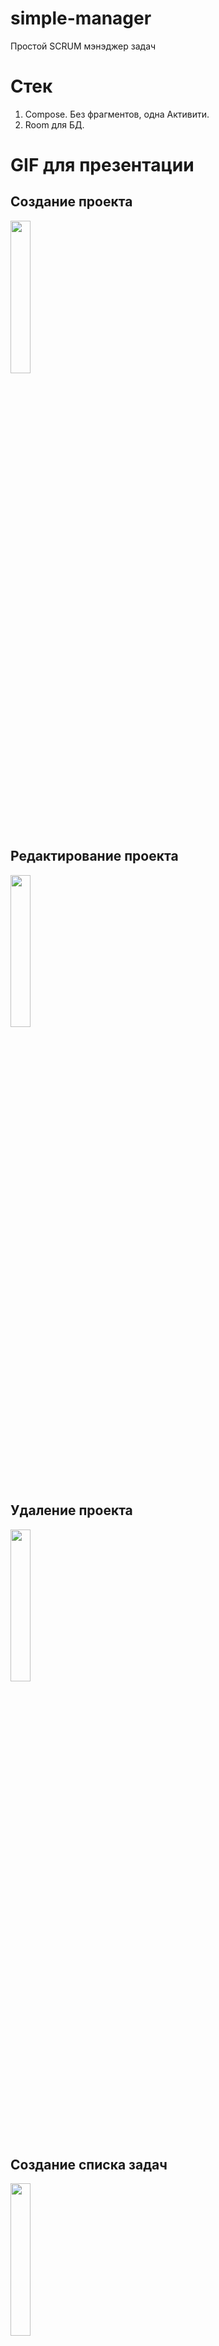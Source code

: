 # simple-manager
Простой SCRUM мэнэджер задач

# Стек

1. Compose. Без фрагментов, одна Активити.
2. Room для БД.

# GIF для презентации

## Создание проекта
<img src="https://github.com/nantonenko/simple-manager/blob/master/gifs/project_convert_select.gif" width="25%" height="25%"/>

## Редактирование проекта
<img src="https://github.com/nantonenko/simple-manager/blob/master/gifs/project_editing.gif" width="25%" height="25%"/>

## Удаление проекта
<img src="https://github.com/nantonenko/simple-manager/blob/master/gifs/project_delete.gif" width="25%" height="25%"/>

## Создание списка задач
<img src="https://github.com/nantonenko/simple-manager/blob/master/gifs/tasks_create_lists.gif" width="25%" height="25%"/>

## Переименовывание списка задач
<img src="https://github.com/nantonenko/simple-manager/blob/master/gifs/tasks_list_rename.gif" width="25%" height="25%"/>

## Создание задач
<img src="https://github.com/nantonenko/simple-manager/blob/master/gifs/tasks_create_tasks.gif" width="25%" height="25%"/>

## Редактирование задачи через главное меню карточки
<img src="https://github.com/nantonenko/simple-manager/blob/master/gifs/tasks_task_editing.gif" width="25%" height="25%"/>

## Редактирование задачи через иконку на карточке
<img src="https://github.com/nantonenko/simple-manager/blob/master/gifs/tasks_editing_from_icon.gif" width="25%" height="25%"/>

## Переименовывание задачи
<img src="https://github.com/nantonenko/simple-manager/blob/master/gifs/tasks_task_rename.gif" width="25%" height="25%"/>

## Редактирование количества очков задачи
<img src="https://github.com/nantonenko/simple-manager/blob/master/gifs/tasks_point_editing.gif" width="25%" height="25%"/>

## Редактирование количества очков через главное меню карточки
<img src="https://github.com/nantonenko/simple-manager/blob/master/gifs/tasks_point_editing_menu.gif" width="25%" height="25%"/>

## Перемещение карточки
<img src="https://github.com/nantonenko/simple-manager/blob/master/gifs/tasks_moving.gif" width="25%" height="25%"/>

## Удаление карточки
<img src="https://github.com/nantonenko/simple-manager/blob/master/gifs/tasks_deleting.gif" width="25%" height="25%"/>
